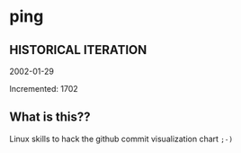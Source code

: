 # ping

## HISTORICAL ITERATION
2002-01-29

Incremented: 1702

## What is this?? 
Linux skills to hack the github commit visualization chart `;-)`

